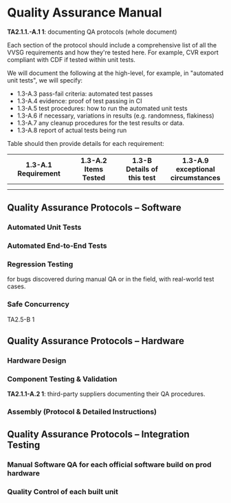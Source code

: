 # Quality Assurance Manual

**TA2.1.1.-A.1 1**: documenting QA protocols (whole document)

Each section of the protocol should include a comprehensive list of all the VVSG requirements and how they're tested here. For example, CVR export compliant with CDF if tested within unit tests.

We will document the following at the high-level, for example, in "automated unit tests", we will specify:

* 1.3-A.3 pass-fail criteria: automated test passes
* 1.3-A.4 evidence: proof of test passing in CI
* 1.3-A.5 test procedures: how to run the automated unit tests
* 1.3-A.6 if necessary, variations in results (e.g. randomness, flakiness)
* 1.3-A.7 any cleanup procedures for the test results or data.
* 1.3-A.8 report of actual tests being run

Table should then provide details for each requirement:

<table><thead><tr><th width="205">1.3-A.1 Requirement</th><th width="181">1.3-A.2 Items Tested</th><th width="210">1.3-B Details of this test</th><th>1.3-A.9 exceptional circumstances</th></tr></thead><tbody><tr><td></td><td></td><td></td><td></td></tr><tr><td></td><td></td><td></td><td></td></tr></tbody></table>

##

## Quality Assurance Protocols – Software

### Automated Unit Tests

### Automated End-to-End Tests

### Regression Testing

for bugs discovered during manual QA or in the field, with real-world test cases.

### Safe Concurrency

TA2.5-B 1

## Quality Assurance Protocols – Hardware

### Hardware Design

### Component Testing & Validation

**TA2.1.1-A.2 1**: third-party suppliers documenting their QA procedures.

### Assembly (Protocol & Detailed Instructions)

## Quality Assurance Protocols – Integration Testing

### Manual Software QA for each official software build on prod hardware

### Quality Control of each built unit
